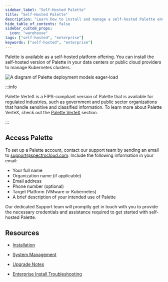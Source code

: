 ```yaml
---
sidebar_label: "Self-Hosted Palette"
title: "Self-Hosted Palette"
description: "Learn how to install and manage a self-hosted Palette environment."
hide_table_of_contents: false
sidebar_custom_props:
  icon: "warehouse"
tags: ["self-hosted", "enterprise"]
keywords: ["self-hosted", "enterprise"]
---
```


Palette is available as a self-hosted platform offering. You can install the self-hosted version of Palette in your data centers or public cloud providers to manage Kubernetes clusters.

![A diagram of Palette deployment models eager-load](/architecture_architecture-overview-deployment-models-on-prem-focus.png)

:::info

Palette VerteX is a FIPS-compliant version of Palette that is available for regulated industries, such as government and public sector organizations that handle sensitive and classified information. To learn more about Palette VerteX, check out the [Palette VerteX](../vertex/vertex.md) section.

:::

## Access Palette

To set up a Palette account, contact our support team by sending an email to support@spectrocloud.com. Include the following information in your email:

- Your full name
- Organization name (if applicable)
- Email address
- Phone number (optional)
- Target Platform (VMware or Kubernetes)
- A brief description of your intended use of Palette

Our dedicated Support team will promptly get in touch with you to provide the necessary credentials and assistance required to get started with self-hosted Palette.

## Resources

- [Installation](install-palette/install-palette.md)

- [System Management](system-management/system-management.md)

- [Upgrade Notes](upgrade.md)

- [Enterprise Install Troubleshooting](../troubleshooting/enterprise-install.md)
